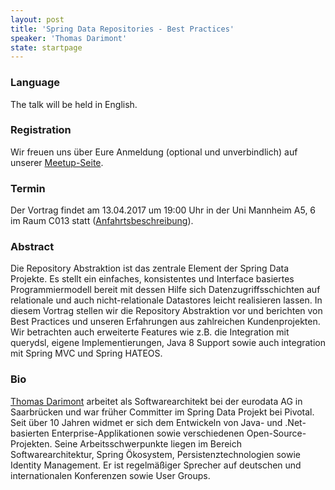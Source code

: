 ```yaml
---
layout: post
title: 'Spring Data Repositories - Best Practices'
speaker: 'Thomas Darimont'
state: startpage
---
```


### Language

The talk will be held in English.

### Registration

Wir freuen uns über Eure Anmeldung (optional und unverbindlich) auf unserer [Meetup-Seite](https://www.meetup.com/mannheim-java-usergroup/events/237170404/).

### Termin

Der Vortrag findet am 13.04.2017 um 19:00 Uhr in der Uni Mannheim A5, 6 im Raum C013 statt ([Anfahrtsbeschreibung](/getting-there)).

### Abstract

Die Repository Abstraktion ist das zentrale Element der Spring Data Projekte. Es stellt ein einfaches, konsistentes und Interface basiertes Programmiermodell bereit mit dessen Hilfe sich Datenzugriffsschichten auf relationale und auch nicht-relationale Datastores leicht realisieren lassen. 
In diesem Vortrag stellen wir die Repository Abstraktion vor und berichten von Best Practices und unseren Erfahrungen aus zahlreichen Kundenprojekten. Wir betrachten auch erweiterte Features wie z.B. die Integration mit querydsl, eigene Implementierungen, Java 8 Support sowie auch integration mit Spring MVC und Spring HATEOS.

### Bio

[Thomas Darimont](https://twitter.com/thomasdarimont) arbeitet als Softwarearchitekt bei der eurodata AG in Saarbrücken und war früher Committer im Spring Data Projekt bei Pivotal. Seit über 10 Jahren widmet er sich dem Entwickeln von Java- und .Net-basierten Enterprise-Applikationen sowie verschiedenen Open-Source-Projekten. Seine Arbeitsschwerpunkte liegen im Bereich Softwarearchitektur, Spring Ökosystem, Persistenztechnologien sowie Identity Management. Er ist regelmäßiger Sprecher auf deutschen und internationalen Konferenzen sowie User Groups.

